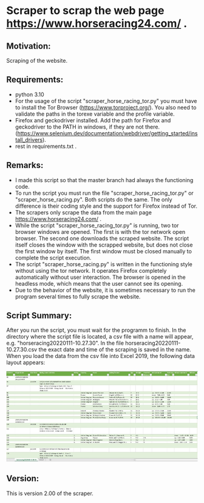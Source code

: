 # Scraper to scrap the web page https://www.horseracing24.com/ .

## Motivation:
Scraping of the website.

## Requirements: 
- python 3.10 
- For the usage of the script "scraper_horse_racing_tor.py" you must 
  have to install the Tor Browser (https://www.torproject.org/). You 
  also need to validate the paths in the torexe variable and 
  the profile variable.
- Firefox and geckodriver installed. Add the path for Firefox and 
  geckodriver to the PATH in windows, if they are not there.   (https://www.selenium.dev/documentation/webdriver/getting_started/install_drivers).
- rest in requirements.txt .

## Remarks:
- I made this script so that the master branch had always 
  the functioning code. 
- To run the script you must run the file 
  "scraper_horse_racing_tor.py" or "scraper_horse_racing.py". 
  Both scripts do the same. The only difference is their coding style 
  and the support for Firefox instead of Tor.
- The scrapers only scrape the data from the main page 
  https://www.horseracing24.com/  .
- While the script "scraper_horse_racing_tor.py" is running, two tor 
  browser windows are opened. The first is with the tor network open 
  browser. The second one downloads the scraped website. The script 
  itself closes the window with the scrapped website, but does not 
  close the first window by itself. The first window must be closed 
  manually to complete the script execution.
- The script "scraper_horse_racing.py" is written in the functioning 
  style without using the tor network. It operates Firefox completely 
  automatically without user interaction. The browser is opened in 
  the headless mode, which means that the user cannot see its opening.
- Due to the behavior of the website, it is sometimes necessary to 
  run the program several times to fully scrape the website.

## Script Summary:
After you run the script, you must wait for the programm to finish. In 
the directory where the script file is located, a csv file with a name 
will appear, e.g. "horseracing20220111-10.27.30". In the file 
horseracing20220111-10.27.30.csv the exact date and time of the scraping 
is saved in the name. When you load the data from the csv file into 
Excel 2019, the following data layout appears:

<img src="https://github.com/OliverWisn/scraper_horse_racing/blob/master/image/demo_1.jpg" width=1000>

## Version:
This is version 2.00 of the scraper.
